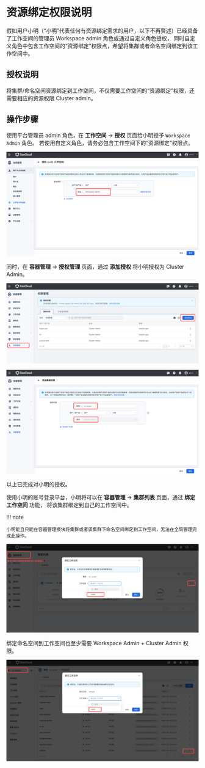 # 资源绑定权限说明

假如用户小明（“小明”代表任何有资源绑定需求的用户，以下不再赘述）已经具备了工作空间的管理员 Workspace admin 角色或通过自定义角色授权，
同时自定义角色中包含工作空间的“资源绑定”权限点，希望将集群或者命名空间绑定到该工作空间中。

## 授权说明

将集群/命名空间资源绑定到工作空间，不仅需要工作空间的“资源绑定”权限，还需要相应的资源权限 Cluster admin。

## 操作步骤

使用平台管理员 admin 角色，在 **工作空间** -> **授权** 页面给小明授予 `Workspace Admin` 角色。
若使用自定义角色，请务必包含工作空间下的“资源绑定”权限点。

![资源绑定](../../images/wsbind1.png)

同时，在 **容器管理** -> **授权管理** 页面，通过 **添加授权** 将小明授权为 Cluster Admin。

![集群授权1](../../images/wsbind2.png)

![集群授权2](../../images/wsbind3.png)

以上已完成对小明的授权。

使用小明的账号登录平台，小明将可以在 **容器管理** -> **集群列表** 页面，通过 **绑定工作空间** 功能，
将该集群绑定到自己的工作空间中。

!!! note

    小明能且只能在容器管理模块将集群或者该集群下命名空间绑定到工作空间，无法在全局管理完成此操作。

![cluster绑定](../../images/wsbind4.png)

绑定命名空间到工作空间也至少需要 Workspace Admin + Cluster Admin 权限。

![ns绑定](../../images/wsbind5.png)
